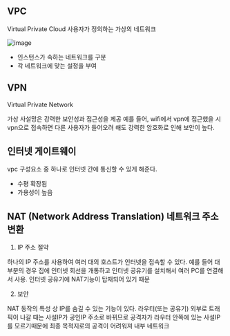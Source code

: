 ## VPC

Virtual Private Cloud 사용자가 정의하는 가상의 네트워크

![image](https://user-images.githubusercontent.com/45115557/148016870-0d8b7ce1-2a68-4b42-9a36-c63c923fa545.png)
+ 인스턴스가 속하는 네트워크를 구분 
+ 각 네트워크에 맞는 설정을 부여

## VPN

Virtual Private Network

가상 사설망은 강력한 보안성과 접근성을 제공
예를 들어, wifi에서 vpn에 접근했을 시 vpn으로 접속하면 다른 사용자가 들어오려 해도 강력한 암호화로 인해 보안이 높다.

## 인터넷 게이트웨이

vpc 구성요소 중 하나로 인터넷 간에 통신할 수 있게 해준다. 
+ 수평 확장됨
+ 가용성이 높음



## NAT (Network Address Translation) 네트워크 주소 변환

1) IP 주소 절약

하나의 IP 주소를 사용하여 여러 대의 호스트가 인터넷을 접속할 수 있다. 예를 들어 대부분의 경우 집에 인터넷 회선을 개통하고 인터넷 공유기를 설치해서 여러 PC를 연결해서 사용. 인터넷 공유기에 NAT기능이 탑재되어 있기 때문

2) 보안

NAT 동작의 특성 상 IP를 숨길 수 있는 기능이 있다. 라우터(또는 공유기) 외부로 트래픽이 나갈 때는 사설IP가 공인IP 주소로 바뀌므로 공격자가 라우터 안쪽에 있는 사설IP를 모르기때문에 최종 목적지로의 공격이 어려워져 내부 네트워크 
